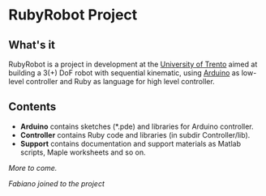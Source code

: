 RubyRobot Project
=================

What's it
---------

RubyRobot is a project in development at the [University of Trento](http://meccablog.ing.unitn.it) aimed at building a 3(+) DoF robot with sequential kinematic, using [Arduino](http://arduino.cc) as low-level controller and Ruby as language for high level controller.

Contents
--------

* **Arduino** contains sketches (*.pde) and libraries for Arduino controller.
* **Controller** contains Ruby code and libraries (in subdir Controller/lib).
* **Support** contains documentation and support materials as Matlab scripts, Maple worksheets and so on.

*More to come.*

*Fabiano joined to the project*
